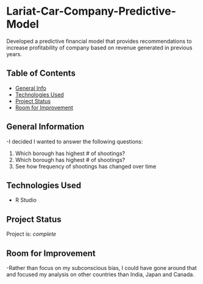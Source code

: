# Lariat-Car-Company-Predictive-Model
Developed a predictive financial model that provides recommendations to increase profitability of company based on revenue generated in previous years.
## Table of Contents
* [General Info](#general-information)
* [Technologies Used](#technologies-used)
* [Project Status](#project-status)
* [Room for Improvement](#room-for-improvement)
## General Information
-I decided I wanted to answer the following questions:
1) Which borough has highest # of shootings?
2) Which borough has highest # of shootings?
3) See how frequency of shootings has changed over time
## Technologies Used
- R Studio
## Project Status
Project is: _complete_
## Room for Improvement
-Rather than focus on my subconscious bias, I could have gone around that and focused my analysis on other countries than India, Japan and Canada.
